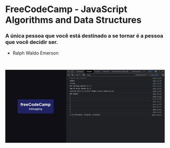 <div align="start">

# FreeCodeCamp - JavaScript Algorithms and Data Structures

### A única pessoa que você está destinado a se tornar é a pessoa que você decidir ser.

- Ralph Waldo Emerson

</div>

<br>

<div align="center">

![JCAVI](/img/img-code.png)

</div>
